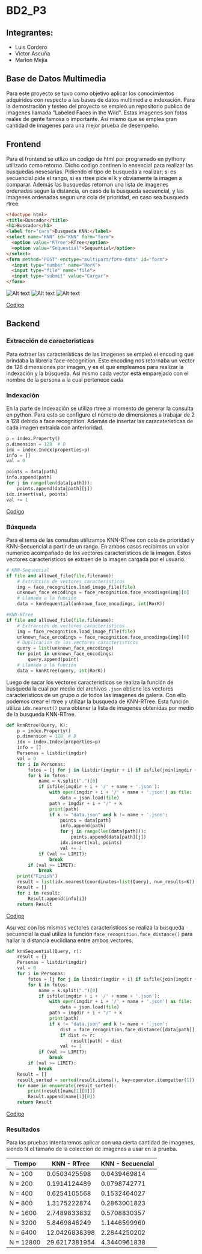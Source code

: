 # BD2_P3

## Integrantes:
- Luis Cordero
- Victor Ascuña
- Marlon Mejia

## Base de Datos Multimedia

Para este proyecto se tuvo como objetivo aplicar los conocimientos adquiridos con respecto a las bases de datos multimedia e indexación. Para la demostración y testeo del proyecto se empleó un repositorio publico de imagenes llamada "Labeled Faces in the Wild". Estas imagenes son fotos reales de gente famosa o importante. Así mismo que se emplea gran cantidad de imagenes para una mejor prueba de desempeño.

## Frontend
Para el frontend se utlizo un codigo de html por programado en pythony utilizado como retorno. Dicho codigo continen lo ensencial para realizar las busquedas nesesarias. Pidiendo el tipo de busqueda a realizar; si es secuencial pide el rango, si es rtree pide el k y obviamente la imagen a comparar.
Además las busquedas retornan una lista de imagenes ordenadas segun la distancia, en caso de la busqueda secuencial, y las imagenes ordenadas segun una cola de prioridad, en caso sea busqueda rtree.

```html
<!doctype html>
<title>Buscador</title>
<h1>Buscador</h1>
<label for="cars">Busqueda KNN:</label>
<select name="KNN" id="KNN" form="form">
  <option value="RTree">RTree</option>
  <option value="Sequential">Sequential</option>
</select>
<form method="POST" enctype="multipart/form-data" id="form">
  <input type="number" name="RorK">
  <input type="file" name="file">
  <input type="submit" value="Cargar">
</form>
```

![Alt text](/../main/README_IMGS/img.png?raw=true "Optional Title")
![Alt text](/../main/README_IMGS/img_1.png?raw=true "Optional Title")
![Alt text](/../main/README_IMGS/img_2.png?raw=true "Optional Title")

[Codigo](https://github.com/marlonmejia/BD2_P3/blob/main/server.py)
## Backend

### Extracción de caracteristicas
Para extraer las características de las imagenes se empleó el encoding que brindaba la libreria face-recognition. Este encoding nos retornaba un vector de 128 dimensiones por imagen, y es el que empleamos para realizar la indexación y la búsqueda. Así mismo cada vector está emparejado con el nombre de la persona a la cual pertenece cada 

### Indexación
En la parte de Indexación se utilizo rtree al momento de generar la consulta en python. Para esto se configuro el número de dimensiones a trabajar de 2 a 128 debido a face recognition. Además de insertar las caracateristicas de cada imagen extraida con anterioridad. 

```python
p = index.Property()
p.dimension = 128  # D
idx = index.Index(properties=p)
info = []
val = 0
```
```python
points = data[path]
info.append(path)
for j in range(len(data[path])):
    points.append(data[path][j])
idx.insert(val, points)
val += 1
```

[Codigo](https://github.com/marlonmejia/BD2_P3/blob/main/Backend/QueryKNN_RTree.py)

### Búsqueda
Para el tema de las consultas utilizamos KNN-RTree con cola de prioridad y KNN-Secuencial a partir de un rango. En ambos casos recibimos un valor numerico acompañado de los vectores caracteristicos de la imagen. Estos vectores caracteristicos se extraen de la imagen cargada por el usuario.

```python
# KNN-Sequential
if file and allowed_file(file.filename):
    # Extracción de vectores caracteristicos
    img = face_recognition.load_image_file(file)
    unknown_face_encodings = face_recognition.face_encodings(img)[0]
    # Llamada a la función
    data = knnSequential(unknown_face_encodings, int(RorK))
```


```python
#KNN-RTree
if file and allowed_file(file.filename):
    # Extracción de vectores caracteristicos
    img = face_recognition.load_image_file(file)
    unknown_face_encodings = face_recognition.face_encodings(img)[0]
    # Duplicación de los vectores caracteristicos
    query = list(unknown_face_encodings)
    for point in unknown_face_encodings:
        query.append(point)
    # Llamada a la función
    data = knnRtree(query, int(RorK))
```

Luego de sacar los vectores caracteristicos se realiza la función de busqueda la cual por medio del archivos ```.json``` obtiene los vectores caracteristicos de un grupo o de todos las imagenes de galeria. Con ello podemos crear el rtree y utilizar la busqueda de KNN-RTree. Esta función utiliza ```idx.nearest()``` para obtener la lista de imagenes obtenidas por medio de la busqueda KNN-RTree.


```python
def knnRtree(Query, K):
    p = index.Property()
    p.dimension = 128  # D
    idx = index.Index(properties=p)
    info = []
    Personas = listdir(imgdir)
    val = 0
    for i in Personas:
        fotos = [j for j in listdir(imgdir + i) if isfile(join(imgdir + i, j))]
        for k in fotos:
            name = k.split(".")[0]
            if isfile(imgdir + i + '/' + name + '.json'):
                with open(imgdir + i + '/' + name + '.json') as file:
                    data = json.load(file)
                path = imgdir + i + "/" + k
                print(path)
                if k != "data.json" and k != name + '.json':
                    points = data[path]
                    info.append(path)
                    for j in range(len(data[path])):
                        points.append(data[path][j])
                    idx.insert(val, points)
                    val += 1
            if (val >= LIMIT):
                break
        if (val >= LIMIT):
            break
    print("Finish")
    result = list(idx.nearest(coordinates=list(Query), num_results=K))
    Result = []
    for i in result:
        Result.append(info[i])
    return Result
```

[Codigo](https://github.com/marlonmejia/BD2_P3/blob/main/Backend/QueryKNN_RTree.py)

Asu vez con los mismos vectores caracteristicos se realiza la busqueda secuencial la cual utiliza la función ```face_recognition.face_distance()``` para hallar la distancia euclidiana entre ambos vectores.


```python
def knnSequential(Query, r):
    result = {}
    Personas = listdir(imgdir)
    val = 0
    for i in Personas:
        fotos = [j for j in listdir(imgdir + i) if isfile(join(imgdir + i, j))]
        for k in fotos:
            name = k.split(".")[0]
            if isfile(imgdir + i + '/' + name + '.json'):
                with open(imgdir + i + '/' + name + '.json') as file:
                    data = json.load(file)
                path = imgdir + i + "/" + k
                print(path)
                if k != "data.json" and k != name + '.json':
                    dist = face_recognition.face_distance([data[path]], Query)
                    if dist <= r:
                        result[path] = dist
                    val += 1
            if (val >= LIMIT):
                break
        if (val >= LIMIT):
            break
    Result = []
    result_sorted = sorted(result.items(), key=operator.itemgetter(1))
    for name in enumerate(result_sorted):
        print(result[name[1][0]])
        Result.append(name[1][0])
    return Result
```

[Codigo](https://github.com/marlonmejia/BD2_P3/blob/main/Backend/QueryKNN_Sequential.py)

### Resultados
Para las pruebas intentaremos aplicar con una cierta cantidad de imagenes, siendo N el tamaño de la coleccion de imagenes a usar en la prueba.

| Tiempo  | KNN - RTree  | KNN - Secuencial  |
|---|---|---|
| N = 100  | 0.0503425598  | 0.0439469814  |
| N = 200  | 0.1914124489  | 0.0798742771  |
| N = 400  | 0.6254105568  | 0.1532464027  |
| N = 800  | 1.3175222874  | 0.2863001823  |
| N = 1600  | 2.7489833832  | 0.5708830357  |
| N = 3200  | 5.8469846249  | 1.1446599960  |
| N = 6400  | 12.0426838398  | 2.2844250202  |
| N = 12800  | 29.6217381954  | 4.3440961838  |
